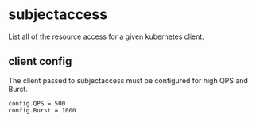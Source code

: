 # subjectaccess

List all of the resource access for a given kubernetes client.

## client config

The client passed to subjectaccess must be configured for high QPS and Burst.

    config.QPS = 500
    config.Burst = 1000
